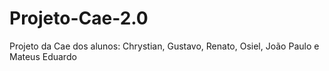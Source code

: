 # Projeto-Cae-2.0
Projeto da Cae dos alunos: Chrystian, Gustavo, Renato, Osiel, João Paulo e Mateus Eduardo
